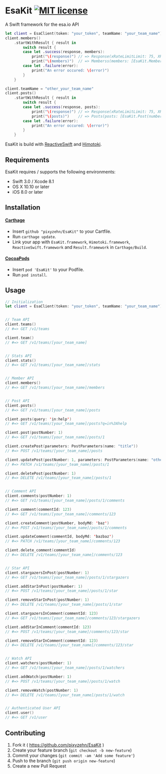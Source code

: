 # EsaKit [![MIT license](https://img.shields.io/badge/license-MIT-lightgrey.svg)](https://raw.githubusercontent.com/pixyzehn/EsaKit/master/LICENSE.md)
A Swift framework for the esa.io API

```swift
let client = EsaClient(token: "your_token", teamName: "your_team_name")
client.members()
    .startWithResult { result in
        switch result {
        case let .success(response, members):
            print("\(response)") // => Response(xRateLimitLimit: 75, XRateLimitRemaining: 71)
            print("\(members)")  // => Memberss(members: [EsaKit.MemberUser(name:...
        case let .failure(error):
            print("An error occured: \(error)")
        }
    }

client.teamName = "other_your_team_name"
client.posts()
	.startWithResult { result in
		switch result {
		case let .success(response, posts):
			print("\(response)") // => Response(xRateLimitLimit: 75, XRateLimitRemaining: 70)
			print("\(posts)")    // => Posts(posts: [EsaKit.Post(number: 11, name:...
		case let .failure(error):
			print("An error occured: \(error)")
		}
	}
```

EsaKit is build with [ReactiveSwift](https://github.com/ReactiveCocoa/ReactiveSwift) and [Himotoki](https://github.com/ikesyo/Himotoki).

## Requirements

EsaKit requires / supports the following environments:

- Swift 3.0 / Xcode 8.1
- OS X 10.10 or later
- iOS 8.0 or later

## Installation

#### [Carthage](https://github.com/Carthage/Carthage)

- Insert `github "pixyzehn/EsaKit"` to your Cartfile.
- Run `carthage update`.
- Link your app with `EsaKit.framework`, `Himotoki.framework`, `ReactiveSwift.framework` and `Result.framework` in `Carthage/Build`.

#### [CocoaPods](https://github.com/cocoapods/cocoapods)

- Insert `pod 'EsaKit'` to your Podfile.
- Run `pod install`.

## Usage

```swift
// Initialization
let client = EsaClient(token: "your_token", teamName: "your_team_name")


// Team API
client.teams()
// #=> GET /v1/teams

client.team()
// #=> GET /v1/teams/[your_team_name]


// Stats API
client.stats()
// #=> GET /v1/teams/[your_team_name]/stats


// Member API
client.members()
// #=> GET /v1/teams/[your_team_name]/members


// Post API
client.posts()
// #=> GET /v1/teams/[your_team_name]/posts

client.posts(query: 'in:help')
// #=> GET /v1/teams/[your_team_name]/posts?q=in%3Ahelp

client.post(postNumber: 1)
// #=> GET /v1/teams/[your_team_name]/posts/1

client.createPost(parameters: PostParameters(name: "title"))
// #=> POST /v1/teams/[your_team_name]/posts

client.updatePost(postNumber: 1, parameters: PostParameters(name: "other_title"))
// #=> PATCH /v1/teams/[your_team_name]/posts/1

client.deletePost(postNumber: 1)
// #=> DELETE /v1/teams/[your_team_name]/posts/1


// Comment API
client.comments(postNumber: 1)
// #=> GET /v1/teams/[your_team_name]/posts/1/comments

client.comment(commentId: 123)
// #=> GET /v1/teams/[your_team_name]/comments/123

client.createComment(postNumber, bodyMd: 'baz')
// #=> POST /v1/teams/[your_team_name]/posts/1/comments

client.updateComment(commentId, bodyMd: 'bazbaz')
// #=> PATCH /v1/teams/[your_team_name]/comments/123

client.delete_comment(commentId)
// #=> DELETE /v1/teams/[your_team_name]/comments/123


// Star API
client.stargazersInPost(postNumber: 1)
// #=> GET /v1/teams/[your_team_name]/posts/1/stargazers

client.addStarInPost(postNumber: 1)
// #=> POST /v1/teams/[your_team_name]/posts/1/star

client.removeStarInPost(postNumber: 1)
// #=> DELETE /v1/teams/[your_team_name]/posts/1/star

client.stargazersInComment(commentId: 123)
// #=> GET /v1/teams/[your_team_name]/comments/123/stargazers

client.addStarInComment(commentId: 123)
// #=> POST /v1/teams/[your_team_name]/comments/123/star

client.removeStarInComment(commentId: 123)
// #=> DELETE /v1/teams/[your_team_name]/comments/123/star


// Watch API
client.watchers(postNumber: 1)
// #=> GET /v1/teams/[your_team_name]/posts/1/watchers

client.addWatch(postNumber: 1)
// #=> POST /v1/teams/[your_team_name]/posts/1/watch

client.removeWatch(postNumber: 1)
// #=> DELETE /v1/teams/[your_team_name]/posts/1/watch


// Authenticated User API
client.user()
// #=> GET /v1/user
```

## Contributing

1. Fork it ( https://github.com/pixyzehn/EsaKit )
2. Create your feature branch (`git checkout -b new-feature`)
3. Commit your changes (`git commit -am 'Add some feature'`)
4. Push to the branch (`git push origin new-feature`)
5. Create a new Pull Request
